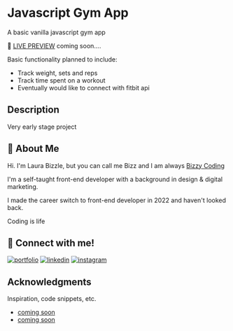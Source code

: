 # Javascript Gym App

A basic vanilla javascript gym app

👀 [LIVE PREVIEW](https://bizzy-coding.github.io/) coming soon....

Basic functionality planned to include:
- Track weight, sets and reps
- Track time spent on a workout
- Eventually would like to connect with fitbit api


## Description

Very early stage project

## 🚀 About Me

Hi. I'm Laura Bizzle, but you can call me Bizz and I am always [Bizzy Coding](https://www.instagram.com/bizzy_coding/) 

I'm a self-taught front-end developer with a background in design & digital marketing.

I made the career switch to front-end developer in 2022 and haven't looked back.

Coding is life 

## 🔗 Connect with me!
[![portfolio](https://img.shields.io/badge/my_portfolio-000?style=for-the-badge&logo=ko-fi&logoColor=white)](https://bizzy-coding.github.io/Junior_Dev/)
[![linkedin](https://img.shields.io/badge/linkedin-0A66C2?style=for-the-badge&logo=linkedin&logoColor=white)](https://www.linkedin.com/in/laura-bizzle/)
[![instagram](https://img.shields.io/badge/Instagram-E4405F?style=for-the-badge&logo=instagram&logoColor=white)](https://www.instagram.com/bizzy_coding/)

## Acknowledgments

Inspiration, code snippets, etc.
* [coming soon](https://www.youtube.com/watch?v=Ttf3CEsEwMQ)
* [coming soon](https://gist.github.com/DomPizzie/7a5ff55ffa9081f2de27c315f5018afc#file-readme-template-md)